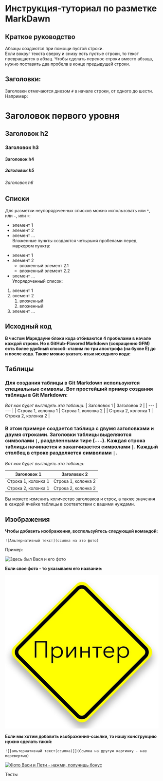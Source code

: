 # Инструкция-туториал по разметке MarkDawn  
## Краткое руководство

Абзацы создаются при помощи пустой строки.  
Если вокруг текста сверху и снизу есть пустые строки, то текст превращается в абзац.
Чтобы сделать перенос строки вместо абзаца, нужно поставить два пробела в конце предыдущей строки.
## Заголовки:
Заголовки отмечаются диезом `#` в начале строки, от одного до шести. Например: 
# Заголовок первого уровня 
## Заголовок h2 
### Заголовок h3 
#### Заголовок h4
##### Заголовок h5 
###### Заголовок h6


## Списки
Для разметки неупорядоченных списков можно использовать или `*`, или `-`, или `+`:
- элемент 1 
- элемент 2 
- элемент ...   
Вложенные пункты создаются четырьмя пробелами перед маркером пункта: 
* элемент 1 
* элемент 2
  * вложенный элемент 2.1 
  * вложенный элемент 2.2 
* элемент ...  
Упорядоченный список: 
1. элемент 1 
2. элемент 2 
   1. вложенный 
   2. вложенный 
3. элемент ...

## Исходный код 

**В чистом Маркдауне блоки кода отбиваются 4 пробелами в
начале каждой строки.
Но в GitHub-Flavored Markdown (сокращенно GFM) есть
более удобный способ: ставим по три апострофа (на букве
Ё) до и после кода. Также можно указать язык исходного
кода:**



## Таблицы
### Для создания таблицы в Git Markdown используются специальные символы. Вот простейший пример создания таблицы в Git Markdown:

*Вот как будет выглядеть эта таблица:*
| Заголовок 1 | Заголовок 2 |
| --- | --- |
| Строка 1, колонка 1 | Строка 1, колонка 2 |
| Строка 2, колонка 1 | Строка 2, колонка 2 |

### В этом примере создается таблица с двумя заголовками и двумя строками. Заголовки таблицы выделяются символами `|`, разделенными тире (`---`). Каждая строка таблицы начинается и заканчивается символами `|`. Каждый столбец в строке разделяется символами `|`.

*Вот как будет выглядеть эта таблица:*

| Заголовок 1 | Заголовок 2 |
| --- | --- |
| Строка 1, колонка 1 | Строка 1, колонка 2 |
| Строка 2, колонка 1 | Строка 2, колонка 2 |

Вы можете изменить количество заголовков и строк, а также значения в каждой ячейке таблицы в соответствии с вашими нуждами.


## Изображения

**Чтобы добавить изображения, воспользуйтесь следующей командой:**

```
![Альтернативный текст](ссылка на это фото)
```
Пример:

![Здесь был Вася и его фото](https://images.unsplash.com/photo-1517649763962-0c623066013b?ixlib=rb-4.0.3&ixid=M3wxMjA3fDB8MHxwaG90by1wYWdlfHx8fGVufDB8fHx8fA%3D%3D&auto=format&fit=crop&w=870&q=80)

**Если свое фото - то указываем его название:**

![мое фото](zmhlgiRdkKY.jpg)

**Если мы хотим добавить изображения-ссылки, то нашу конструкцию нужно сделать такой:**

```
![[альтернативный текст(ссылка)]](Ссылка на другую картинку - наш перевертыш)
```

[![Фото Васи и Пети - нажми, получишь бонус](https://img3.labirint.ru/rc/abb693298c841ee6d231ca671f7b5d17/363x561q80/books15/147125/cover.jpg?1280394613)](https://plus.unsplash.com/premium_photo-1684923610356-001513e75d62?ixlib=rb-4.0.3&ixid=M3wxMjA3fDB8MHxwaG90by1wYWdlfHx8fGVufDB8fHx8fA%3D%3D&auto=format&fit=crop&w=987&q=80)

 Тесты 
